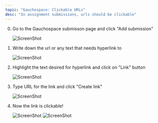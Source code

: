 ```yaml
---
topic: "Gauchospace: Clickable URLs"
desc: "In assignment submissions, urls should be clickable"
---
```


0. Go to the Gauchospace submisson page and click "Add submission"

   ![ScreenShot](https://raw.github.com/UCSB-CS56-pconrad/UCSB-CS56-pconrad.github.io/master/_topics/gauchospace_clickable_urls/step0.png)

1. Write down the url or any text that needs hyperlink to

   ![ScreenShot](https://raw.github.com/UCSB-CS56-pconrad/UCSB-CS56-pconrad.github.io/master/_topics/gauchospace_clickable_urls/step1.png)

2. Highlight the text desired for hyperlink and click on "Link" button

   ![ScreenShot](https://raw.github.com/UCSB-CS56-pconrad/UCSB-CS56-pconrad.github.io/master/_topics/gauchospace_clickable_urls/step2.png)

3. Type URL for the link and click "Create link"

   ![ScreenShot](https://raw.github.com/UCSB-CS56-pconrad/UCSB-CS56-pconrad.github.io/master/_topics/gauchospace_clickable_urls/step3.png)

4. Now the link is clickable!

   ![ScreenShot](https://raw.github.com/UCSB-CS56-pconrad/UCSB-CS56-pconrad.github.io/master/_topics/gauchospace_clickable_urls/step4.png)
   ![ScreenShot](https://raw.github.com/UCSB-CS56-pconrad/UCSB-CS56-pconrad.github.io/master/_topics/gauchospace_clickable_urls/result.png)


